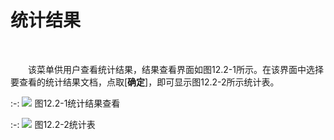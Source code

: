 # 统计结果
<br/>

&emsp;&emsp;该菜单供用户查看统计结果，结果查看界面如图12.2\-1所示。在该界面中选择要查看的统计结果文档，点取[**确定**]，即可显示图12.2\-2所示统计表。


:-: ![](images/637.png)
图12.2\-1统计结果查看


:-: ![](images/638.png)
图12.2\-2统计表